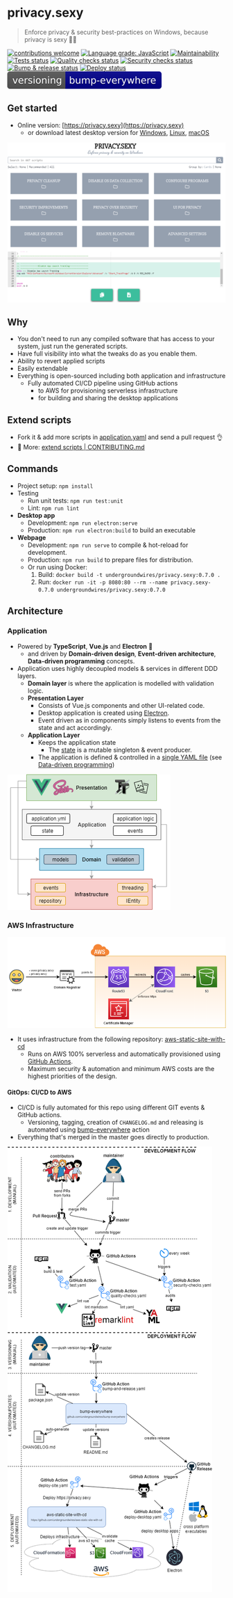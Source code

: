 # privacy.sexy

> Enforce privacy & security best-practices on Windows, because privacy is sexy 🍑🍆

[![contributions welcome](https://img.shields.io/badge/contributions-welcome-brightgreen.svg?style=flat)](./CONTRIBUTING.md)
[![Language grade: JavaScript](https://img.shields.io/lgtm/grade/javascript/g/undergroundwires/privacy.sexy.svg?logo=lgtm&logoWidth=18)](https://lgtm.com/projects/g/undergroundwires/privacy.sexy/context:javascript)
[![Maintainability](https://api.codeclimate.com/v1/badges/3a70b7ef602e2264342c/maintainability)](https://codeclimate.com/github/undergroundwires/privacy.sexy/maintainability)
[![Tests status](https://github.com/undergroundwires/privacy.sexy/workflows/Test/badge.svg)](https://github.com/undergroundwires/privacy.sexy/actions)
[![Quality checks status](https://github.com/undergroundwires/privacy.sexy/workflows/Quality%20checks/badge.svg)](https://github.com/undergroundwires/privacy.sexy/actions)
[![Security checks status](https://github.com/undergroundwires/privacy.sexy/workflows/Security%20checks/badge.svg)](https://github.com/undergroundwires/privacy.sexy/actions)
[![Bump & release status](https://github.com/undergroundwires/privacy.sexy/workflows/Bump%20&%20release/badge.svg)](https://github.com/undergroundwires/privacy.sexy/actions)
[![Deploy status](https://github.com/undergroundwires/privacy.sexy/workflows/Build%20&%20deploy/badge.svg)](https://github.com/undergroundwires/privacy.sexy/actions)
[![Auto-versioned by bump-everywhere](https://github.com/undergroundwires/bump-everywhere/blob/master/badge.svg?raw=true)](https://github.com/undergroundwires/bump-everywhere)

## Get started

- Online version: [https://privacy.sexy](https://privacy.sexy)
  - or download latest desktop version for [Windows](https://github.com/undergroundwires/privacy.sexy/releases/download/0.7.0/privacy.sexy-Setup-0.7.0.exe), [Linux](https://github.com/undergroundwires/privacy.sexy/releases/download/0.7.0/privacy.sexy-0.7.0.AppImage), [macOS](https://github.com/undergroundwires/privacy.sexy/releases/download/0.7.0/privacy.sexy-0.7.0.dmg)

[![privacy.sexy application](img/screenshot.png)](https://privacy.sexy)

## Why

- You don't need to run any compiled software that has access to your system, just run the generated scripts.
- Have full visibility into what the tweaks do as you enable them.
- Ability to revert applied scripts
- Easily extendable
- Everything is open-sourced including both application and infrastructure
  - Fully automated CI/CD pipeline using GitHub actions
    - to AWS for provisioning serverless infrastructure
    - for building and sharing the desktop applications

## Extend scripts

- Fork it & add more scripts in [application.yaml](src/application/application.yaml) and send a pull request 👌
- 📖 More: [extend scripts | CONTRIBUTING.md](./CONTRIBUTING.md#extend-scripts)

## Commands

- Project setup: `npm install`
- Testing
  - Run unit tests: `npm run test:unit`
  - Lint: `npm run lint`
- **Desktop app**
  - Development: `npm run electron:serve`
  - Production: `npm run electron:build` to build an executable
- **Webpage**
  - Development: `npm run serve` to compile & hot-reload for development.
  - Production: `npm run build` to prepare files for distribution.
  - Or run using Docker:
    1. Build: `docker build -t undergroundwires/privacy.sexy:0.7.0 .`
    2. Run: `docker run -it -p 8080:80 --rm --name privacy.sexy-0.7.0 undergroundwires/privacy.sexy:0.7.0`

## Architecture

### Application

- Powered by **TypeScript**, **Vue.js** and **Electron** 💪
  - and driven by **Domain-driven design**, **Event-driven architecture**, **Data-driven programming** concepts.
- Application uses highly decoupled models & services in different DDD layers.
  - **Domain layer** is where the application is modelled with validation logic.
  - **Presentation Layer**
    - Consists of Vue.js components and other UI-related code.
    - Desktop application is created using [Electron](https://www.electronjs.org/).
    - Event driven as in components simply listens to events from the state and act accordingly.
  - **Application Layer**
    - Keeps the application state
      - The [state](src/application/State/ApplicationState.ts) is a mutable singleton & event producer.
    - The application is defined & controlled in a [single YAML file](src/application/application.yaml) (see [Data-driven programming](https://en.wikipedia.org/wiki/Data-driven_programming))

![DDD + vue.js](img/architecture/app-ddd.png)

### AWS Infrastructure

[![AWS solution](img/architecture/aws-solution.png)](https://github.com/undergroundwires/aws-static-site-with-cd)

- It uses infrastructure from the following repository: [aws-static-site-with-cd](https://github.com/undergroundwires/aws-static-site-with-cd)
  - Runs on AWS 100% serverless and automatically provisioned using [GitHub Actions](.github/workflows/).
  - Maximum security & automation and minimum AWS costs are the highest priorities of the design.

#### GitOps: CI/CD to AWS

- CI/CD is fully automated for this repo using different GIT events & GitHub actions.
  - Versioning, tagging, creation of `CHANGELOG.md` and releasing is automated using [bump-everywhere](https://github.com/undergroundwires/bump-everywhere) action
- Everything that's merged in the master goes directly to production.

[![CI/CD to AWS with GitHub Actions](img/architecture/gitops.png)](.github/workflows/)
